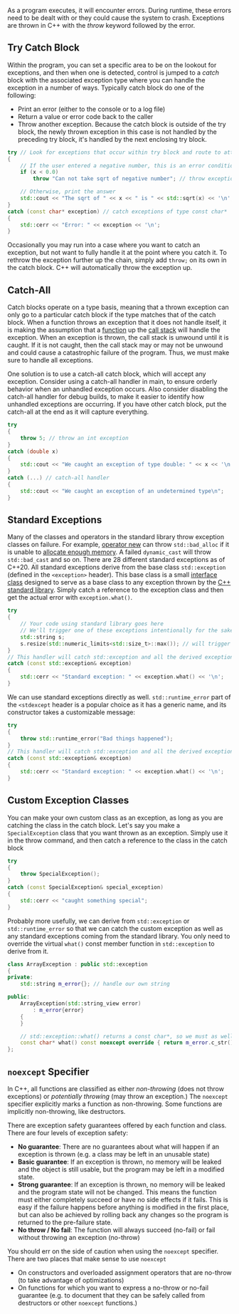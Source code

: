 
As a program executes, it will encounter errors. During runtime, these errors need to be dealt with or they could cause the system to crash. Exceptions are thrown in C++ with the *throw* keyword followed by the error. 

## Try Catch Block

Within the program, you can set a specific area to be on the lookout for exceptions, and then when one is detected, control is jumped to a *catch* block with the associated exception type where you can handle the exception in a number of ways. Typically catch block do one of the following:
- Print an error (either to the console or to a log file)
- Return a value or error code back to the caller
- Throw another exception. Because the catch block is outside of the try block, the newly thrown exception in this case is not handled by the preceding try block, it's handled by the next enclosing try block.

```cpp
try // Look for exceptions that occur within try block and route to attached catch block(s)
{
	// If the user entered a negative number, this is an error condition
	if (x < 0.0)
		throw "Can not take sqrt of negative number"; // throw exception of type const char*

	// Otherwise, print the answer
	std::cout << "The sqrt of " << x << " is " << std::sqrt(x) << '\n';
}
catch (const char* exception) // catch exceptions of type const char*
{
	std::cerr << "Error: " << exception << '\n';
}
```

Occasionally you may run into a case where you want to catch an exception, but not want to fully handle it at the point where you catch it. To rethrow the exception further up the chain, simply add `throw;` on its own in the catch block. C++ will automatically throw the exception up.

## Catch-All

Catch blocks operate on a type basis, meaning that a thrown exception can only go to a particular catch block if the type matches that of the catch block. When a function throws an exception that it does not handle itself, it is making the assumption that a [function](../C/Functions.md) up the [call stack](../C/The%20Stack%20&%20The%20Heap.md) will handle the exception. When an exception is thrown, the call stack is unwound until it is caught. If it is not caught, then the call stack may or may not be unwound and could cause a catastrophic failure of the program. Thus, we must make sure to handle all exceptions.

One solution is to use a catch-all catch block, which will accept any exception. Consider using a catch-all handler in main, to ensure orderly behavior when an unhandled exception occurs. Also consider disabling the catch-all handler for debug builds, to make it easier to identify how unhandled exceptions are occurring. If you have other catch block, put the catch-all at the end as it will capture everything.

```cpp
try
{
	throw 5; // throw an int exception
}
catch (double x)
{
	std::cout << "We caught an exception of type double: " << x << '\n';
}
catch (...) // catch-all handler
{
	std::cout << "We caught an exception of an undetermined type\n";
}
```


## Standard Exceptions

Many of the classes and operators in the standard library throw exception classes on failure. For example, [operator new](Smart%20Pointers.md) can throw `std::bad_alloc` if it is unable to [allocate enough memory](../C/Dynamic%20Memory%20Allocation.md). A failed `dynamic_cast` will throw `std::bad_cast` and so on. There are 28 different standard exceptions as of C++20. All standard exceptions derive from the base class `std::exception` (defined in the `<exception>` header). This base class is a small [interface class](C++%20OOP.md) designed to serve as a base class to any exception thrown by the [C++ standard library](C++%20STL.md). Simply catch a reference to the exception class and then get the actual error with `exception.what()`.

```cpp
try
{
	// Your code using standard library goes here
	// We'll trigger one of these exceptions intentionally for the sake of the example
	std::string s;
	s.resize(std::numeric_limits<std::size_t>::max()); // will trigger a std::length_error or allocation exception
}
// This handler will catch std::exception and all the derived exceptions too
catch (const std::exception& exception)
{
	std::cerr << "Standard exception: " << exception.what() << '\n';
}
```

We can use standard exceptions directly as well. `std::runtime_error` part of the `<stdexcept` header is a popular choice as it has a generic name, and its constructor takes a customizable message:

```cpp
try
{
	throw std::runtime_error("Bad things happened");
}
// This handler will catch std::exception and all the derived exceptions too
catch (const std::exception& exception)
{
	std::cerr << "Standard exception: " << exception.what() << '\n';
}
```

## Custom Exception Classes

You can make your own custom class as an exception, as long as you are catching the class in the catch block. Let's say you make a `SpecialException` class that you want thrown as an exception. Simply use it in the throw command, and then catch a reference to the class in the catch block

```cpp
try
{
	throw SpecialException();
}
catch (const SpecialException& special_exception)
{
	std::cerr << "caught something special";
}
```

Probably more usefully, we can derive from `std::exception` or `std::runtime_error` so that we can catch the custom exception as well as any standard exceptions coming from the standard library. You only need to override the virtual `what()` const member function in `std::exception` to derive from it.

```cpp
class ArrayException : public std::exception
{
private:
	std::string m_error{}; // handle our own string

public:
	ArrayException(std::string_view error)
		: m_error{error}
	{
	}

	// std::exception::what() returns a const char*, so we must as well
	const char* what() const noexcept override { return m_error.c_str(); }
};
```

## `noexcept` Specifier

In C++, all functions are classified as either *non-throwing* (does not throw exceptions) or *potentially throwing* (may throw an exception.) The `noexcept` specifier explicitly marks a function as non-throwing. Some functions are implicitly non-throwing, like destructors.

There are exception safety guarantees offered by each function and class. There are four levels of exception safety:
- **No guarantee**: There are no guarantees about what will happen if an exception is thrown (e.g. a class may be left in an unusable state)
- **Basic guarantee**: If an exception is thrown, no memory will be leaked and the object is still usable, but the program may be left in a modified state.
- **Strong guarantee**: If an exception is thrown, no memory will be leaked and the program state will not be changed. This means the function must either completely succeed or have no side effects if it fails. This is easy if the failure happens before anything is modified in the first place, but can also be achieved by rolling back any changes so the program is returned to the pre-failure state.
- **No throw / No fail**: The function will always succeed (no-fail) or fail without throwing an exception (no-throw)

You should err on the side of caution when using the `noexcept` specifier. There are two places that make sense to use `noexcept`
- On constructors and overloaded assignment operators that are no-throw (to take advantage of optimizations)
- On functions for which you want to express a no-throw or no-fail guarantee (e.g. to document that they can be safely called from destructors or other `noexcept` functions.)